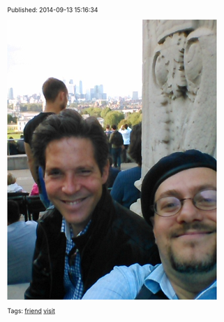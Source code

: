 
# 

Published: 2014-09-13 15:16:34

![](97387216287-0.jpg)

Tags: [friend](tag-friend.md) [visit](tag-visit.md)
